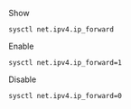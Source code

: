 Show

```
sysctl net.ipv4.ip_forward
```

Enable

```
sysctl net.ipv4.ip_forward=1
```

Disable

```
sysctl net.ipv4.ip_forward=0
```
